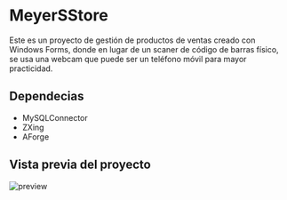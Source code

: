 # MeyerSStore

Este es un proyecto de gestión de productos de ventas creado con Windows Forms, donde en lugar de un scaner de código de barras físico, se usa una webcam que puede ser un teléfono móvil para mayor practicidad.

## Dependecias 

- MySQLConnector
- ZXing
- AForge

## Vista previa del proyecto

![preview](https://github.com/meyer-pidiache/MeyerSStore/media/preview.gif)

